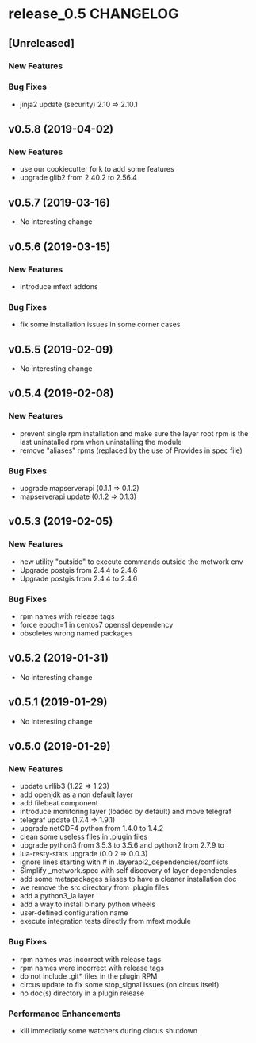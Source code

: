 # release_0.5 CHANGELOG


## [Unreleased]

### New Features


### Bug Fixes
- jinja2 update (security) 2.10 => 2.10.1





## v0.5.8 (2019-04-02)

### New Features
- use our cookiecutter fork to add some features
- upgrade glib2 from 2.40.2 to 2.56.4






## v0.5.7 (2019-03-16)

- No interesting change


## v0.5.6 (2019-03-15)

### New Features
- introduce mfext addons


### Bug Fixes
- fix some installation issues in some corner cases





## v0.5.5 (2019-02-09)

- No interesting change


## v0.5.4 (2019-02-08)

### New Features
- prevent single rpm installation and make sure the layer root rpm is the last uninstalled rpm when uninstalling the module
- remove "aliases" rpms (replaced by the use of Provides in spec file)


### Bug Fixes
- upgrade mapserverapi (0.1.1 => 0.1.2)
- mapserverapi update (0.1.2 => 0.1.3)





## v0.5.3 (2019-02-05)

### New Features
- new utility "outside" to execute commands outside the metwork env
- Upgrade postgis from 2.4.4 to 2.4.6
- Upgrade postgis from 2.4.4 to 2.4.6


### Bug Fixes
- rpm names with release tags
- force epoch=1 in centos7 openssl dependency
- obsoletes wrong named packages





## v0.5.2 (2019-01-31)

- No interesting change


## v0.5.1 (2019-01-29)

- No interesting change


## v0.5.0 (2019-01-29)

### New Features
- update urllib3 (1.22 => 1.23)
- add openjdk as a non default layer
- add filebeat component
- introduce monitoring layer (loaded by default) and move telegraf
- telegraf update (1.7.4 => 1.9.1)
- upgrade netCDF4 python from 1.4.0 to 1.4.2
- clean some useless files in .plugin files
- upgrade python3 from 3.5.3 to 3.5.6 and python2 from 2.7.9 to
- lua-resty-stats upgrade (0.0.2 => 0.0.3)
- ignore lines starting with # in .layerapi2_dependencies/conflicts
- Simplify _metwork.spec with self discovery of layer dependencies
- add some metapackages aliases to have a cleaner installation doc
- we remove the src directory from .plugin files
- add a python3_ia layer
- add a way to install binary python wheels
- user-defined configuration name
- execute integration tests directly from mfext module


### Bug Fixes
- rpm names was incorrect with release tags
- rpm names were incorrect with release tags
- do not include .git* files in the plugin RPM
- circus update to fix some stop_signal issues (on circus itself)
- no doc(s) directory in a plugin release


### Performance Enhancements
- kill immediatly some watchers during circus shutdown




